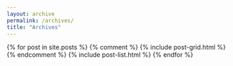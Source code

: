 ```yaml
---
layout: archive
permalink: /archives/
title: "Archives"
---
```


<div class="tiles">
{% for post in site.posts %}
  {% comment %}
  {% include post-grid.html %}
  {% endcomment %}
  {% include post-list.html %}
{% endfor %}
</div><!-- /.tiles -->
